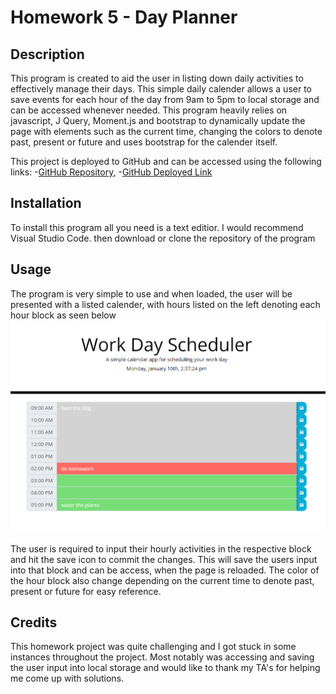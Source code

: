 # Homework 5 - Day Planner

## Description

This program is created to aid the user in listing down daily activities to effectively manage their days. This simple daily calender allows a user to save events for each hour of the day from 9am to 5pm to local storage and can be accessed whenever needed. This program heavily relies on javascript, J Query, Moment.js and bootstrap to dynamically update the page with elements such as the current time, changing the colors to denote past, present or future and uses bootstrap for the calender itself.

This project is deployed to GitHub and can be accessed using the following links:
    -[GitHub Repository](https://github.com/cn-kp/Day-Planner),
    -[GitHub Deployed Link](https://cn-kp.github.io/Day-Planner/)

## Installation

To install this program all you need is a text editior. I would recommend Visual Studio Code. then download or clone the repository of the program

## Usage

The program is very simple to use and when loaded, the user will be presented with a listed calender, with hours listed on the left denoting each hour block as seen below
![home page day planner](./assets/webpage.png)

The user is required to input their hourly activities in the respective block and hit the save icon to commit the changes. This will save the users input into that block and can be access, when the page is reloaded. The color of the hour block also change depending on the current time to denote past, present or future for easy reference. 

## Credits

This homework project was quite challenging and I got stuck in some instances throughout the project.
Most notably was accessing and saving the user input into local storage and would like to thank my TA's for helping me come up with solutions.
